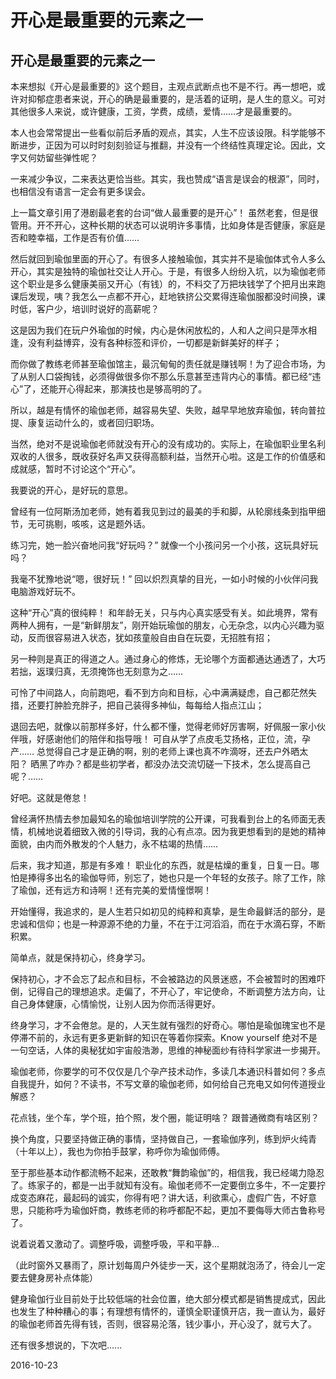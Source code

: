 # 开心是最重要的元素之一


## **开心是最重要的元素之一**

本来想拟《开心是最重要的》这个题目，主观点武断点也不是不行。再一想吧，或许对抑郁症患者来说，开心的确是最重要的，是活着的证明，是人生的意义。可对其他很多人来说，或许健康，工资，学费，成绩，爱情……才是最重要的。

本人也会常常提出一些看似前后矛盾的观点，其实，人生不应该设限。科学能够不断进步，正因为可以时时刻刻验证与推翻，并没有一个终结性真理定论。因此，文字又何妨留些弹性呢？

一来减少争议，二来表达更恰当些。其实，我也赞成“语言是误会的根源”，同时，也相信没有语言一定会有更多误会。

上一篇文章引用了港剧最老套的台词“做人最重要的是开心”！ 虽然老套，但是很管用。开不开心，这种长期的状态可以说明许多事情，比如身体是否健康，家庭是否和睦幸福，工作是否有价值……

然后就回到瑜伽里面的开心了。有很多人接触瑜伽，其实并不是瑜伽体式令人多么开心，其实是独特的瑜伽社交让人开心。于是，有很多人纷纷入坑，以为瑜伽老师这个职业是多么健康美丽又开心（有钱）的，不料交了万把块钱学了个把月出来跑课后发现，咦？我怎么一点都不开心，赶地铁挤公交累得连瑜伽服都没时间换，课时低，客户少，培训时说好的高薪呢？      

这是因为我们在玩户外瑜伽的时候，内心是休闲放松的，人和人之间只是萍水相逢，没有利益博弈，没有各种标签和评价，一切都是新鲜美好的样子；

而你做了教练老师甚至瑜伽馆主，最沉甸甸的责任就是赚钱啊！为了迎合市场，为了从别人口袋掏钱，必须得做很多你不那么乐意甚至违背内心的事情。都已经“违心”了，还能开心得起来，那演技也是够高明的了。

所以，越是有情怀的瑜伽老师，越容易失望、失败，越早早地放弃瑜伽，转向普拉提、康复运动什么的，或者回归职场。

当然，绝对不是说瑜伽老师就没有开心的没有成功的。实际上，在瑜伽职业里名利双收的人很多，既收获好名声又获得高额利益，当然开心啦。这是工作的价值感和成就感，暂时不讨论这个“开心”。

我要说的开心，是好玩的意思。

曾经有一位阿斯汤加老师，她有着我见到过的最美的手和脚，从轮廓线条到指甲细节，无可挑剔，咳咳，这是题外话。

练习完，她一脸兴奋地问我“好玩吗？” 就像一个小孩问另一个小孩，这玩具好玩吗？

我毫不犹豫地说“嗯，很好玩！” 回以炽烈真挚的目光，一如小时候的小伙伴问我电脑游戏好玩不。

这种“开心”真的很纯粹！ 和年龄无关，只与内心真实感受有关。如此境界，常有两种人拥有，一是“新鲜朋友”，刚开始玩瑜伽的朋友，心无杂念，以内心兴趣为驱动，反而很容易进入状态，犹如孩童般自由自在玩耍，无招胜有招；

另一种则是真正的得道之人。通过身心的修炼，无论哪个方面都通达通透了，大巧若拙，返璞归真，无须掩饰也无刻意为之……

可怜了中间路人，向前跑吧，看不到方向和目标，心中满满疑虑，自己都茫然失措，还要打肿脸充胖子，把自己装得多神仙，每每给人指点江山；

退回去吧，就像以前那样多好，什么都不懂，觉得老师好厉害啊，好佩服一家小伙伴哦，好感谢他们的陪伴和指导哦！ 可自从学了点皮毛艾扬格，正位，流，孕产…… 总觉得自己才是正确的啊，别的老师上课也真不咋滴呀，还去户外晒太阳？ 晒黑了咋办？都是些初学者，都没办法交流切磋一下技术，怎么提高自己呢？……

好吧。这就是倦怠！

曾经满怀热情去参加最知名的瑜伽培训学院的公开课，可我看到台上的名师面无表情，机械地说着细致入微的引导词，我的心有点凉。因为我更想看到的是她的精神面貌，由内而外散发的个人魅力，永不枯竭的热情……

后来，我才知道，那是有多难！ 职业化的东西，就是枯燥的重复，日复一日。哪怕是捧得多出名的瑜伽导师，别忘了，她也只是一个年轻的女孩子。除了工作，除了瑜伽，还有远方和诗啊！还有完美的爱情憧憬啊！

开始懂得，我追求的，是人生若只如初见的纯粹和真挚，是生命最鲜活的部分，是忠诚和信仰；也是一种源源不绝的力量，不在于江河滔滔，而在于水滴石穿，不断积累。

简单点，就是保持初心，终身学习。

保持初心，才不会忘了起点和目标，不会被路边的风景迷惑，不会被暂时的困难吓倒，记得自己的理想追求。走偏了，不开心了，牢记使命，不断调整方法方向，让自己身体健康，心情愉悦，让别人因为你而活得更好。

终身学习，才不会倦怠。是的，人天生就有强烈的好奇心。哪怕是瑜伽瑰宝也不是停滞不前的，永远有更多更新鲜的知识在等着你探索。Know yourself 绝对不是一句空话，人体的奥秘犹如宇宙般浩渺，思维的神秘面纱有待科学家进一步揭开。

瑜伽老师，你要学的可不仅仅是几个孕产技术动作，多读几本通识科普如何？多点自我提升，如何？不读书，不写文章的瑜伽老师，如何给自己充电又如何传道授业解惑？

花点钱，坐个车，学个班，拍个照，发个圈，能证明啥？ 跟普通微商有啥区别？

换个角度，只要坚持做正确的事情，坚持做自己，一套瑜伽序列，练到炉火纯青（十年以上），我也为你拍手鼓掌，称呼你为瑜伽师傅。

至于那些基本动作都流畅不起来，还敢教“舞韵瑜伽”的，相信我，我已经竭力隐忍了。练家子的，都是一出手就知有没有。瑜伽老师不一定要倒立多牛，不一定要拧成变态麻花，最起码的诚实，你得有吧？讲大话，利欲熏心，虚假广告，不好意思，只能称呼为瑜伽奸商，教练老师的称呼都配不起，更加不要侮辱大师古鲁称号了。

说着说着又激动了。调整呼吸，调整呼吸，平和平静...

（此时窗外又暴雨了，原计划每周户外徒步一天，这个星期就泡汤了，待会儿一定要去健身房补点体能）

健身瑜伽行业目前处于比较低端的社会位置，绝大部分模式都是销售提成式，因此也发生了种种糟心的事；有理想有情怀的，谨慎全职谨慎开店，我一直认为，最好的瑜伽老师首先得有钱，否则，很容易沦落，钱少事小，开心没了，就亏大了。

还有很多想说的，下次吧......



2016-10-23
